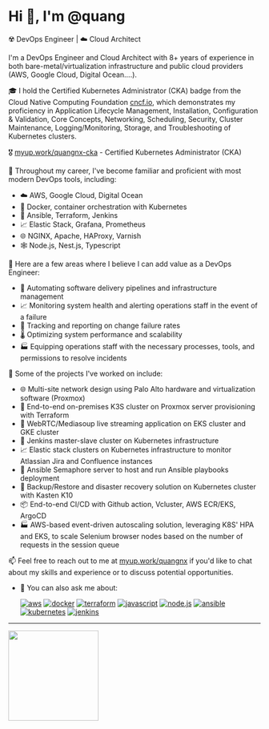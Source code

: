# Hi 👋, I'm @quang

☢️ DevOps Engineer | ☁️ Cloud Architect

I'm a DevOps Engineer and Cloud Architect with 8+ years of experience in both bare-metal/virtualization infrastructure and public cloud providers (AWS, Google Cloud, Digital Ocean....).

🎓 I hold the Certified Kubernetes Administrator (CKA) badge from the Cloud Native Computing Foundation [cncf.io](cncf.io), which demonstrates my proficiency in Application Lifecycle Management, Installation, Configuration & Validation, Core Concepts, Networking, Scheduling, Security, Cluster Maintenance, Logging/Monitoring, Storage, and Troubleshooting of Kubernetes clusters.

🎖️ [myup.work/quangnx-cka](myup.work/quangnx-cka) - Certified Kubernetes Administrator (CKA)

🧰 Throughout my career, I've become familiar and proficient with most modern DevOps tools, including:

- ☁️ AWS, Google Cloud, Digital Ocean
- 🐳 Docker, container orchestration with Kubernetes
- 🔧 Ansible, Terraform, Jenkins
- 📈 Elastic Stack, Grafana, Prometheus
- 🌐 NGINX, Apache, HAProxy, Varnish
- 🕸️ Node.js, Nest.js, Typescript

🚀 Here are a few areas where I believe I can add value as a DevOps Engineer:
- 🤖 Automating software delivery pipelines and infrastructure management
- 📈 Monitoring system health and alerting operations staff in the event of a failure
- 🎯 Tracking and reporting on change failure rates
- 🌡️ Optimizing system performance and scalability
- 🏭 Equipping operations staff with the necessary processes, tools, and permissions to resolve incidents

🔨 Some of the projects I've worked on include:
- 🌐 Multi-site network design using Palo Alto hardware and virtualization software (Proxmox)
- 🚀 End-to-end on-premises K3S cluster on Proxmox server provisioning with Terraform
- 🎥 WebRTC/Mediasoup live streaming application on EKS cluster and GKE cluster
- 🔧 Jenkins master-slave cluster on Kubernetes infrastructure
- 📈 Elastic stack clusters on Kubernetes infrastructure to monitor Atlassian Jira and Confluence instances
- 🤖 Ansible Semaphore server to host and run Ansible playbooks deployment
- 💾 Backup/Restore and disaster recovery solution on Kubernetes cluster with Kasten K10
- 📦 End-to-end CI/CD with Github action, Vcluster, AWS ECR/EKS, ArgoCD
- 🏭 AWS-based event-driven autoscaling solution, leveraging K8S' HPA and EKS, to scale Selenium browser nodes based on the number of requests in the session queue

📫 Feel free to reach out to me at [myup.work/quangnx](myup.work/quangnx) if you'd like to chat about my skills and experience or to discuss potential opportunities.
- 💬 You can also ask me about:

  [![aws](https://img.shields.io/badge/-aws-orange?logo=amazonaws)](https://aws.amazon.com/)
  [![docker](https://img.shields.io/badge/-docker-blue?logo=docker)](https://docker.com/)
  [![terraform](https://img.shields.io/badge/-terraform-blueviolet?logo=terraform)](https://terraform.io/)
  [![javascript](https://img.shields.io/badge/-javascript-yellow?logo=javascript)](https://www.javascript.com/)
  [![node.js](https://img.shields.io/badge/-node.js-green?logo=nodedotjs)](https://www.nodejs.org/)
  [![ansible](https://img.shields.io/badge/-ansible-000000?logo=ansible)](https://www.ansible.com/)
  [![kubernetes](https://img.shields.io/badge/-kubernetes-326CE5?logo=kubernetes)](https://kubernetes.io/)
  [![jenkins](https://img.shields.io/badge/-jenkins-D24939?logo=jenkins)](https://www.jenkins.io/)

---

<div>
  <a href="https://github.com/opsdev91">
  <img height="180em" src="https://github-readme-stats.vercel.app/api/top-langs/?username=opsdev91&layout=compact&langs_count=6"/>
</div>
